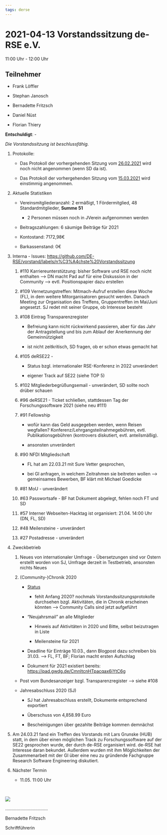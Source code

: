 ```yaml
---
tags: derse
---
```


2021-04-13 Vorstandssitzung de-RSE e.V.
=======================================

11:00 Uhr - 12:00 Uhr

Teilnehmer
----------

-   Frank Löffler

-   Stephan Janosch

-   Bernadette Fritzsch

-   Daniel Nüst

-   Florian Thiery

**Entschuldigt**: -

*Die Vorstandssitzung ist beschlussfähig.*

1.  Protokolle:

    -   Das Protokoll der vorhergehenden Sitzung vom
        [26.02.2021](https://github.com/DE-RSE/protokolle/blob/master/Vorstandssitzungen/Protokoll-Vorstand-deRSE-2021-02-26.md)
        wird noch nicht angenommen (wenn SD da ist).

    -   Das Protokoll der vorhergehenden Sitzung vom
        [15.03.2021](https://github.com/DE-RSE/protokolle/blob/master/Vorstandssitzungen/Protokoll-Vorstand-deRSE-2021-03-15.md)
        wird einstimmig angenommen.

2.  Aktuelle Statistiken

    -   Vereinsmitgliederanzahl: 2 ermäßigt, 1 Fördermitglied, 48
        Standardmitglieder, **Summe 51**

        -   2 Personen müssen noch in JVerein aufgenommen werden

    -   Beitragszahlungen: 6 säumige Beiträge für 2021

    -   Kontostand: 7172,98€

    -   Barkassenstand: 0€

3.  Interna - Issues:
    https://github.com/DE-RSE/vorstand/labels/n%C3%A4chste%20Vorstandssitzung

    1.  \#110 Karriereunterstützung:  bisher Software und RSE noch nicht
        enthalten --\> DN macht Pad auf für eine Diskussion in der Community
        --\> evtl. Positionspapier dazu erstellen

    2.  \#109 Vernetzungstreffen: Mitmach-Aufruf erstellen diese Woche (FL), in
        dem weitere Mitorganisatoren gesucht werden. Danach Meeting zur
        Organisation des Treffens, Gruppentreffen im Mai/Juni angesetzt. SJ
        redet mit seiner Gruppe, ob Interesse besteht

    3.  \#108 Eintrag Transparenzregister

        -   Befreiung kann nicht rückwirkend passieren, aber für das Jahr der
            Antragstellung und bis zum Ablauf der Anerkennung der
            Gemeinnützigkeit

        -   ist nicht zeitkritisch, SD fragen, ob er schon etwas gemacht hat

    4.  \#105 deRSE22 -

        -   Status bzgl. internationaler RSE-Konferenz in 2022 unverändert

        -   eigener Track auf SE22 (siehe TOP 5)

    5.  \#102 Mitgliederbegrüßungsemail - unverändert, SD sollte noch drüber
        schauen

    6.  \#96 deRSE21 - Ticket schließen, stattdessen Tag der Forschungssoftware
        2021 (siehe neu \#111)

    7.  \#91 Fellowship

        -   wofür kann das Geld ausgegeben werden, wenn Reisen wegfallen?
            Konferenz/Lehrgangsteilnahmegebühren, evtl. Publikationsgebühren
            (kontrovers diskutiert, evtl. anteilsmäßig).

        -   ansonsten unverändert

    8.  \#90 NFDI Mitgliedschaft

        -   FL hat am 22.03.21 mit Sure Vetter gesprochen,

        -   bei GI anfragen, in welchem Zeitrahmen sie beitreten wollen --\>
            gemeinsames Bewerben, BF klärt mit Michael Goedicke

    9.  \#81 MoU - unverändert

    10. \#63 Passwortsafe - BF hat Dokument abgelegt, fehlen noch FT und SD

    11. \#57 Interner Webseiten-Hacktag ist organisiert: 21.04. 14:00 Uhr (DN,
        FL, SD)

    12. \#48 Meilensteine - unverändert

    13. \#27 Postadresse - unverändert

4.  Zweckbetrieb

    1.  Neues von internationaler Umfrage - Übersetzungen sind vor Ostern
        erstellt worden von SJ, Umfrage derzeit in Testbetrieb, ansonsten nichts
        Neues

    2.  (Community-)Chronik 2020

        -   [Status](https://pad.gwdg.de/PS7wJhGDRQebDcVSWzSrdg?view)

            -   fehlt Anfang 2020? nochmals Vorstandssitzungsprotokolle
                durchsehen bzgl. Aktivitäten, die in Chronik erscheinen könnten
                --\> Community Calls sind jetzt aufgeführt

        -   “Neujahrsmail” an alle Mitglieder

            -   Hinweis auf Aktivitäten in 2020 und Bitte, selbst beizutragen in
                Liste

            -   Meilensteine für 2021

        -   Deadline für Einträge 10.03., dann Blogpost dazu schreiben bis
            31.03. --\> FL, FT, BF; Florian macht ersten Aufschlag

        -   Dokument für 2021 existiert bereits:
            https://pad.gwdg.de/CmnItcnHTpacqax6iYtC6g

    -   Post vom Bundesanzeiger bzgl. Transparenzregister --\> siehe \#108

    -   Jahresabschluss 2020 (SJ)

        -   SJ hat Jahresabschluss erstellt, Dokumente entsprechend exportiert

        -   Überschuss von 4,858.99 Euro

        -   Bescheinigungen über gezahlte Beiträge kommen demnächst

5.  Am 24.03.21 fand ein Treffen des Vorstands mit Lars Grunske (HUB) statt, in
    dem über einen möglichen Track zu Forschungssoftware auf der SE22 gesprochen
    wurde, der durch de-RSE organisiert wird. de-RSE hat Interesse daran
    bekundet. Außerdem wurden mit ihm Möglichkeiten der Zusammenarbeit mit der
    GI über eine neu zu gründende Fachgruppe Research Software Engineering
    diskutiert.

6.  Nächster Termin

    -   11.05. 11:00 Uhr

     

![](spacer.jpg)

..................................

Bernadette Fritzsch

Schriftführerin
